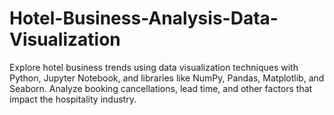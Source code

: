 # Hotel-Business-Analysis-Data-Visualization
Explore hotel business trends using data visualization techniques with Python, Jupyter Notebook, and libraries like NumPy, Pandas, Matplotlib, and Seaborn. Analyze booking cancellations, lead time, and other factors that impact the hospitality industry.

